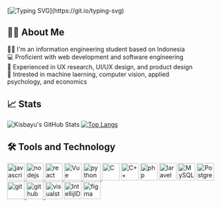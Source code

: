 

[![Typing SVG](https://readme-typing-svg.herokuapp.com?font=Fira+Code&weight=700&size=40&duration=3500&pause=1000&color=1E88E5&vCenter=true&width=900&height=100&lines=Hello+Peeps%2C+I'm+Bayu.;Welcome+to+my+github!;%E7%9A%86%E3%81%95%E3%82%93+%E3%81%93%E3%82%93%E3%81%AB%E3%81%A1%E3%81%AF%E3%80%81%E3%83%90%E3%83%A6+%E3%81%A7%E3%81%99%E3%80%82;%E3%82%88%E3%81%86%E3%81%93%E3%81%9D%E3%80%81%E7%A7%81%E3%81%AE%E3%82%AE%E3%83%88%E3%83%8F%E3%83%96%EF%BC%81;Halo+semuanya%2C+Saya+Bayu.;Selamat+datang+di+github+saya!)](https://git.io/typing-svg)

## 🙋‍♂️ About Me
👨‍🎓 I'm an information engineering student based on Indonesia<br>
💻 Proficient with web development and software engineering<br>
💼 Experienced in UX research, UI/UX design, and product design<br>
🧐 Intrested in machine laerning, computer vision, applied<br>
psychology, and economics

## 📈 Stats
![Kisbayu's GitHub Stats](https://github-readme-stats.vercel.app/api?username=kisbayu&show_icons=true&theme=transparent)
[![Top Langs](https://github-readme-stats.vercel.app/api/top-langs/?username=kisbayu&hide=QML,html,cython&layout=compact&theme=transparent)](https://github.com/anuraghazra/github-readme-stats)

## 🛠️ Tools and Technology
<p align="left"> 
  <a href="https://javascript.com/" target="_blank"> <img src="https://cdn.simpleicons.org/JavaScript" alt="javascript" width="40" height="40"/> </a> 
  <a href="https://nodejs.org/" target="_blank"> <img src="https://cdn.simpleicons.org/Node.js" alt="nodejs" width="40" height="40"/> </a> 
  <a href="https://reactjs.org/" target="_blank"> <img src="https://cdn.simpleicons.org/React" alt="react" width="40" height="40"/> </a>
  <a href="https://vuejs.org/" target="_blank"> <img src="https://cdn.simpleicons.org/vuedotjs" alt="Vue" width="40" height="40"/> </a>
  <a href="https://www.python.org" target="_blank"> <img src="https://www.vectorlogo.zone/logos/python/python-icon.svg" alt="python" width="40" height="40"/> </a>
  <img src="https://cdn.simpleicons.org/C" alt="C" width="40" height="40"/>
  <img src="https://cdn.simpleicons.org/C++" alt="C++" width="40" height="40"/>
  <img src="https://cdn.simpleicons.org/php" alt="php" width="40" height="40"/>
  <img src="https://cdn.simpleicons.org/laravel" alt="laravel" width="40" height="40"/>
  <img src="https://cdn.simpleicons.org/MySQL" alt="MySQL" width="40" height="40"/>
  <img src="https://cdn.simpleicons.org/PostgreSQL" alt="PostgreSQL" width="40" height="40"/>
  <a href="https://git-scm.com/" target="_blank"> <img src="https://www.vectorlogo.zone/logos/git-scm/git-scm-icon.svg" alt="git" width="40" height="40"/> </a> 
  <a href="https://github.com/" target="_blank"> <img src="https://cdn.simpleicons.org/Github" alt="github" width="40" height="40"/> </a> 
  <img src="https://cdn.simpleicons.org/VisualStudio" alt="visualstudio" width="40" height="40"/>
  <img src="https://cdn.simpleicons.org/IntellijIDEA" alt="IntellijIDEA" width="40" height="40"/>
  <a href="https://www.figma.com/" target="_blank"> <img src="https://www.vectorlogo.zone/logos/figma/figma-icon.svg" alt="figma" width="40" height="40"/> </a> 
   
   
</p>
